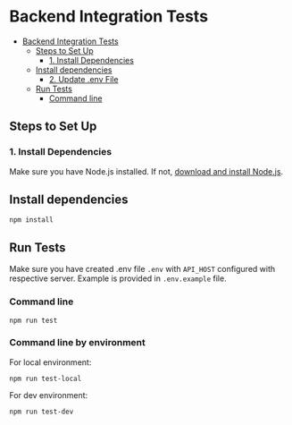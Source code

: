 # Backend Integration Tests

<!-- TOC -->

- [Backend Integration Tests](#backend-integration-tests)
  - [Steps to Set Up](#steps-to-set-up)
    - [1. Install Dependencies](#1-install-dependencies)
  - [Install dependencies](#install-dependencies)
    - [2. Update .env File](#2-update-env-file)
  - [Run Tests](#run-tests)
    - [Command line](#command-line)

<!-- TOC -->

## Steps to Set Up

### 1. Install Dependencies

Make sure you have Node.js installed. If not, [download and install Node.js](https://nodejs.org/).

## Install dependencies

```shell
npm install
```

## Run Tests

Make sure you have created .env file `.env` with `API_HOST` configured with respective server. Example is provided in `.env.example` file.

### Command line

```shell
npm run test
```

### Command line by environment

For local environment:

```shell
npm run test-local
```

For dev environment:

```shell
npm run test-dev
```
